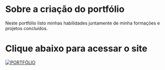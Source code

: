 # Sobre a criação do portfólio
Neste portfólio listo minhas habilidades juntamente de minha formações e projetos concluídos.
# Clique abaixo para acessar o site
[![PORTFÓLIO](https://img.shields.io/badge/portfólio-ed7a42?style=for-the-badge)](https://gabriel-farias-06.github.io/portfolio/)
